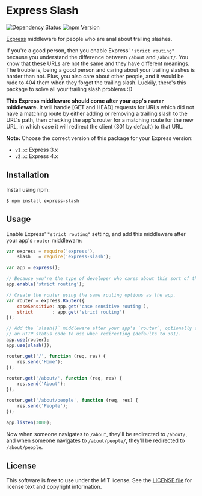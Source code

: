 Express Slash
=============

[![Dependency Status](https://gemnasium.com/ericf/express-slash.png)](https://gemnasium.com/ericf/express-slash)
[![npm Version](https://badge.fury.io/js/express-slash.png)](https://npmjs.org/package/express-slash)

[Express][] middleware for people who are anal about trailing slashes.

If you're a good person, then you enable Express' `"strict routing"` because
you understand the difference between `/about` and `/about/`. You know that
these URLs are not the same and they have different meanings. The trouble is,
being a good person and caring about your trailing slashes is harder than not.
Plus, you also care about other people, and it would be rude to 404 them when
they forget the trailing slash. Luckily, there's this package to solve all your
trailing slash problems :D

**This Express middleware should come after your app's `router` middleware.**
It will handle [GET and HEAD] requests for URLs which did not have a matching
route by either adding or removing a trailing slash to the URL's path, then
checking the app's router for a matching route for the new URL, in which case it
will redirect the client (301 by default) to that URL.

**Note:** Choose the correct version of this package for your Express version:

* `v1.x`: Express 3.x
* `v2.x`: Express 4.x


[Express]: https://github.com/visionmedia/express


Installation
------------

Install using npm:

```shell
$ npm install express-slash
```


Usage
-----

Enable Express' `"strict routing"` setting, and add this middleware after your
app's `router` middleware:

```javascript
var express = require('express'),
    slash   = require('express-slash');

var app = express();

// Because you're the type of developer who cares about this sort of thing!
app.enable('strict routing');

// Create the router using the same routing options as the app.
var router = express.Router({
    caseSensitive: app.get('case sensitive routing'),
    strict       : app.get('strict routing')
});

// Add the `slash()` middleware after your app's `router`, optionally specify
// an HTTP status code to use when redirecting (defaults to 301).
app.use(router);
app.use(slash());

router.get('/', function (req, res) {
    res.send('Home');
});

router.get('/about/', function (req, res) {
    res.send('About');
});

router.get('/about/people', function (req, res) {
    res.send('People');
});

app.listen(3000);
```

Now when someone navigates to `/about`, they'll be redirected to `/about/`, and
when someone navigates to `/about/people/`, they'll be redirected to
`/about/people`.


License
-------

This software is free to use under the MIT license.
See the [LICENSE file][] for license text and copyright information.


[LICENSE file]: https://github.com/ericf/express-slash/blob/master/LICENSE
